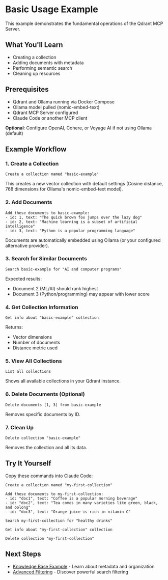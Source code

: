 # Basic Usage Example

This example demonstrates the fundamental operations of the Qdrant MCP Server.

## What You'll Learn

- Creating a collection
- Adding documents with metadata
- Performing semantic search
- Cleaning up resources

## Prerequisites

- Qdrant and Ollama running via Docker Compose
- Ollama model pulled (nomic-embed-text)
- Qdrant MCP Server configured
- Claude Code or another MCP client

**Optional**: Configure OpenAI, Cohere, or Voyage AI if not using Ollama (default)

## Example Workflow

### 1. Create a Collection

```
Create a collection named "basic-example"
```

This creates a new vector collection with default settings (Cosine distance, 768 dimensions for Ollama's nomic-embed-text model).

### 2. Add Documents

```
Add these documents to basic-example:
- id: 1, text: "The quick brown fox jumps over the lazy dog"
- id: 2, text: "Machine learning is a subset of artificial intelligence"
- id: 3, text: "Python is a popular programming language"
```

Documents are automatically embedded using Ollama (or your configured alternative provider).

### 3. Search for Similar Documents

```
Search basic-example for "AI and computer programs"
```

Expected results:

- Document 2 (ML/AI) should rank highest
- Document 3 (Python/programming) may appear with lower score

### 4. Get Collection Information

```
Get info about "basic-example" collection
```

Returns:

- Vector dimensions
- Number of documents
- Distance metric used

### 5. View All Collections

```
List all collections
```

Shows all available collections in your Qdrant instance.

### 6. Delete Documents (Optional)

```
Delete documents [1, 3] from basic-example
```

Removes specific documents by ID.

### 7. Clean Up

```
Delete collection "basic-example"
```

Removes the collection and all its data.

## Try It Yourself

Copy these commands into Claude Code:

```
Create a collection named "my-first-collection"

Add these documents to my-first-collection:
- id: "doc1", text: "Coffee is a popular morning beverage"
- id: "doc2", text: "Tea comes in many varieties like green, black, and oolong"
- id: "doc3", text: "Orange juice is rich in vitamin C"

Search my-first-collection for "healthy drinks"

Get info about "my-first-collection" collection

Delete collection "my-first-collection"
```

## Next Steps

- [Knowledge Base Example](../knowledge-base/) - Learn about metadata and organization
- [Advanced Filtering](../filters/) - Discover powerful search filtering

